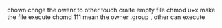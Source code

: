 chown chnge the owenr to other
touch craite empty file
chmod u+x make the file execute
chomd 111 mean the owner .group , other can execute   
